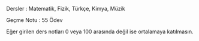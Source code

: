 Dersler : Matematik, Fizik, Türkçe, Kimya, Müzik

Geçme Notu : 55
Ödev

Eğer girilen ders notları 0 veya 100 arasında değil ise ortalamaya katılmasın.